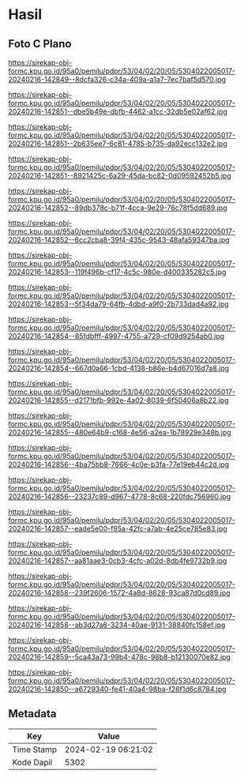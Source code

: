 # Hasil

## Foto C Plano

https://sirekap-obj-formc.kpu.go.id/95a0/pemilu/pdpr/53/04/02/20/05/5304022005017-20240216-142849--8dcfa326-c34a-409a-a1a7-7ec7baf5d570.jpg

https://sirekap-obj-formc.kpu.go.id/95a0/pemilu/pdpr/53/04/02/20/05/5304022005017-20240216-142851--dbe5b49e-dbfb-4462-a1cc-32db5e02af62.jpg

https://sirekap-obj-formc.kpu.go.id/95a0/pemilu/pdpr/53/04/02/20/05/5304022005017-20240216-142851--2b635ee7-6c81-4785-b735-da92ecc132e2.jpg

https://sirekap-obj-formc.kpu.go.id/95a0/pemilu/pdpr/53/04/02/20/05/5304022005017-20240216-142851--8921425c-6a29-45da-bc82-0d09592452b5.jpg

https://sirekap-obj-formc.kpu.go.id/95a0/pemilu/pdpr/53/04/02/20/05/5304022005017-20240216-142852--89db378c-b71f-4cca-9e29-76c78f5dd689.jpg

https://sirekap-obj-formc.kpu.go.id/95a0/pemilu/pdpr/53/04/02/20/05/5304022005017-20240216-142852--6cc2cba8-39f4-435c-9543-48afa59347ba.jpg

https://sirekap-obj-formc.kpu.go.id/95a0/pemilu/pdpr/53/04/02/20/05/5304022005017-20240216-142853--119f496b-cf17-4c5c-980e-d400335282c5.jpg

https://sirekap-obj-formc.kpu.go.id/95a0/pemilu/pdpr/53/04/02/20/05/5304022005017-20240216-142853--5f34da79-64fb-4dbd-a9f0-2b733dad4a92.jpg

https://sirekap-obj-formc.kpu.go.id/95a0/pemilu/pdpr/53/04/02/20/05/5304022005017-20240216-142854--85fdbfff-4997-4755-a729-cf09d9254ab0.jpg

https://sirekap-obj-formc.kpu.go.id/95a0/pemilu/pdpr/53/04/02/20/05/5304022005017-20240216-142854--667d0a66-1cbd-4138-b86e-b4d67016d7a8.jpg

https://sirekap-obj-formc.kpu.go.id/95a0/pemilu/pdpr/53/04/02/20/05/5304022005017-20240216-142855--d2171bfb-992e-4a02-8039-6f50406a8b22.jpg

https://sirekap-obj-formc.kpu.go.id/95a0/pemilu/pdpr/53/04/02/20/05/5304022005017-20240216-142855--480e64b9-c168-4e56-a2ea-1b78929e348b.jpg

https://sirekap-obj-formc.kpu.go.id/95a0/pemilu/pdpr/53/04/02/20/05/5304022005017-20240216-142856--4ba75bb8-7666-4c0e-b3fa-77e19eb44c2d.jpg

https://sirekap-obj-formc.kpu.go.id/95a0/pemilu/pdpr/53/04/02/20/05/5304022005017-20240216-142856--23237c89-d967-4778-8c68-220fdc756960.jpg

https://sirekap-obj-formc.kpu.go.id/95a0/pemilu/pdpr/53/04/02/20/05/5304022005017-20240216-142857--eade5e00-f95a-42fc-a7ab-4e25ce785e83.jpg

https://sirekap-obj-formc.kpu.go.id/95a0/pemilu/pdpr/53/04/02/20/05/5304022005017-20240216-142857--aa81aae3-0cb3-4cfc-a02d-8db4fe9732b9.jpg

https://sirekap-obj-formc.kpu.go.id/95a0/pemilu/pdpr/53/04/02/20/05/5304022005017-20240216-142858--239f2606-1572-4a8d-8628-93ca87d0cd89.jpg

https://sirekap-obj-formc.kpu.go.id/95a0/pemilu/pdpr/53/04/02/20/05/5304022005017-20240216-142858--ab3d27a6-3234-40ae-9131-38840fc158ef.jpg

https://sirekap-obj-formc.kpu.go.id/95a0/pemilu/pdpr/53/04/02/20/05/5304022005017-20240216-142859--5ca43a73-99b4-478c-98b8-b12130070e82.jpg

https://sirekap-obj-formc.kpu.go.id/95a0/pemilu/pdpr/53/04/02/20/05/5304022005017-20240216-142850--a6729340-fe41-40a4-98ba-f26f1d6c8784.jpg


## Metadata

| Key        | Value               |
| ---------- | ------------------- |
| Time Stamp | 2024-02-19 06:21:02 |
| Kode Dapil | 5302                |



